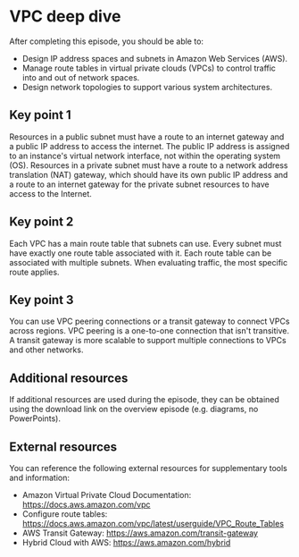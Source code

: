 # VPC deep dive

After completing this episode, you should be able to:

+ Design IP address spaces and subnets in Amazon Web Services (AWS).
+ Manage route tables in virtual private clouds (VPCs) to control traffic into and out of network spaces.
+ Design network topologies to support various system architectures.

## Key point 1

Resources in a public subnet must have a route to an internet gateway and a public IP address to access the internet. The public IP address is assigned to an instance's virtual network interface, not within the operating system (OS). Resources in a private subnet must have a route to a network address translation (NAT) gateway, which should have its own public IP address and a route to an internet gateway for the private subnet resources to have access to the Internet.

## Key point 2

Each VPC has a main route table that subnets can use. Every subnet must have exactly one route table associated with it. Each route table can be associated with multiple subnets. When evaluating traffic, the most specific route applies.

## Key point 3

You can use VPC peering connections or a transit gateway to connect VPCs across regions. VPC peering is a one-to-one connection that isn't transitive. A transit gateway is more scalable to support multiple connections to VPCs and other networks.

## Additional resources

If additional resources are used during the episode, they can be obtained using the download link on the overview episode (e.g. diagrams, no PowerPoints).

## External resources

You can reference the following external resources for supplementary tools and information:

+ Amazon Virtual Private Cloud Documentation: <https://docs.aws.amazon.com/vpc>
+ Configure route tables: <https://docs.aws.amazon.com/vpc/latest/userguide/VPC_Route_Tables>
+ AWS Transit Gateway: <https://aws.amazon.com/transit-gateway>
+ Hybrid Cloud with AWS: <https://aws.amazon.com/hybrid>
